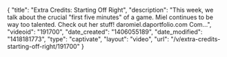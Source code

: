 {
    "title": "Extra Credits: Starting Off Right",
    "description": "This week, we talk about the crucial \"first five minutes\" of a game. Miel continues to be way too talented. Check out her stuff! daromiel.daportfolio.com Com...",
    "videoid": "191700",
    "date_created": "1406055189",
    "date_modified": "1418181773",
    "type": "captivate",
    "layout": "video",
    "url": "\/v\/extra-credits-starting-off-right\/191700"
}